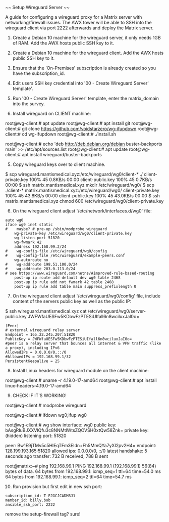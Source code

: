 
~~ Setup Wireguard Server ~~

A guide for configuring a wireguard proxy for a Matrix server with networking/firewall issues. The AWX tower will be able to SSH into the wireguard client via port 2222 afterwards and deploy the Matrix server.

1) Create a Debian 10 machine for the wireguard server, it only needs 1GB of RAM. Add the AWX hosts public SSH key to it.


2) Create a Debian 10 machine for the wireguard client. Add the AWX hosts public SSH key to it.


2) Ensure that the 'On-Premises' subscription is already created so you have the subscription_id.


2) Edit users SSH key credential into '00 - Create Wireguard Server' template'. 


3) Run '00 - Create Wireguard Server' template, enter the matrix_domain into the survey.


4) Install wireguard on CLIENT machine:

root@wg-client:# apt update
root@wg-client:# apt install git
root@wg-client:# git clone https://github.com/voidstarzero/wg-ifupdown
root@wg-client:# cd wg-ifupdown
root@wg-client:# ./install.sh

root@wg-client:# echo 'deb http://deb.debian.org/debian buster-backports main' >> /etc/apt/sources.list
root@wg-client:# apt update
root@wg-client:# apt install wireguard/buster-backports


5) Copy wireguard keys over to client machine.

$ scp wireguard.mantismedical.xyz:/etc/wireguard/wg0/client-* ./
client-private.key                                                                            100%   45     0.8KB/s   00:00
client-public.key                                                                             100%   45     0.7KB/s   00:00
$ ssh matrix.mantismedical.xyz mkdir /etc/wireguard/wg0/
$ scp ./client-* matrix.mantismedical.xyz:/etc/wireguard/wg0/
client-private.key                                                                            100%   45    43.8KB/s   00:00
client-public.key                                                                             100%   45    43.0KB/s   00:00
$ ssh matrix.mantismedical.xyz chmod 600 /etc/wireguard/wg0/client-private.key


6) On the wireguard client adjust '/etc/network/interfaces.d/wg0' file:

```
auto wg0
iface wg0 inet static
#    maybe? # pre-up /sbin/modprobe wireguard
    wg-private-key /etc/wireguard/wg0/client-private.key
    wg-listen-port 51820
    wg-fwmark 42
    address 192.168.99.2/24
#    wg-config-file /etc/wireguard/wg0/config
#    wg-config-file /etc/wireguard/example-peers.conf
    wg-autoroute no
#    wg-addroute 198.51.100.0/24
#    wg-addroute 203.0.113.0/24
# see https://www.wireguard.com/netns/#improved-rule-based-routing
    post-up ip route add default dev wg0 table 2468
    post-up ip rule add not fwmark 42 table 2468
    post-up ip rule add table main suppress_prefixlength 0
```


7) On the wireguard client adjust '/etc/wireguard/wg0/config' file, include content of the servers public key as well as the public IP:

$ ssh wireguard.mantismedical.xyz cat /etc/wireguard/wg0/server-public.key
JWFWfaUESFw5KDbwFzPTESiUIfall6n8wciluxJaI0o=

``` 
[Peer]
# external wireguard relay server
Endpoint = 165.22.245.207:51820
PublicKey = JWFWfaUESFw5KDbwFzPTESiUIfall6n8wciluxJaI0o=
#peer is a relay server that bounces all internet & VPN traffic (like a proxy), including IPv6
AllowedIPs = 0.0.0.0/0,::/0
#AllowedIPs = 192.168.99.1/32
PersistentKeepalive = 25
```


8) Install Linux headers for wireguard module on the client machine:

root@wg-client:# uname -r
4.19.0-17-amd64
root@wg-client:# apt install linux-headers-4.19.0-17-amd64


9) CHECK IF IT'S WORKING!

root@wg-client:# modprobe wireguard

root@wg-client:# ifdown wg0;ifup wg0

root@wg-client:# wg show
interface: wg0
  public key: bAsgRIuBJXXVlQfu3c8NNMtlWtsZQOVSH0xtQw58Znk=
  private key: (hidden)
  listening port: 51820

peer: Bw1E9jTMv5c5HlEqTFm3EIdn+Fh5MmQYa7yXI2pv2H4=
  endpoint: 128.199.193.165:51820
  allowed ips: 0.0.0.0/0, ::/0
  latest handshake: 5 seconds ago
  transfer: 732 B received, 788 B sent

root@matrix:~# ping 192.168.99.1
PING 192.168.99.1 (192.168.99.1) 56(84) bytes of data.
64 bytes from 192.168.99.1: icmp_seq=1 ttl=64 time=54.0 ms
64 bytes from 192.168.99.1: icmp_seq=2 ttl=64 time=54.7 ms


10) Run provision but first edit in new ssh port:
```
subscription_id: T-FJGCJCADM3J1
member_id: billy.bob
ansible_ssh_port: 2222
```

remove the setup-firewall tag? sure!



